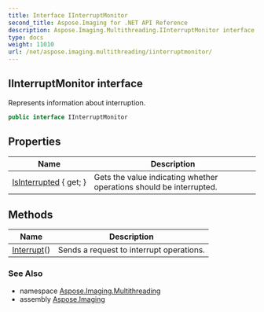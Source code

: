 ```yaml
---
title: Interface IInterruptMonitor
second_title: Aspose.Imaging for .NET API Reference
description: Aspose.Imaging.Multithreading.IInterruptMonitor interface. Represents information about interruption
type: docs
weight: 11010
url: /net/aspose.imaging.multithreading/iinterruptmonitor/
---
```

## IInterruptMonitor interface

Represents information about interruption.

```csharp
public interface IInterruptMonitor
```

## Properties

| Name | Description |
| --- | --- |
| [IsInterrupted](../../aspose.imaging.multithreading/iinterruptmonitor/isinterrupted/) { get; } | Gets the value indicating whether operations should be interrupted. |

## Methods

| Name | Description |
| --- | --- |
| [Interrupt](../../aspose.imaging.multithreading/iinterruptmonitor/interrupt/)() | Sends a request to interrupt operations. |

### See Also

* namespace [Aspose.Imaging.Multithreading](../../aspose.imaging.multithreading/)
* assembly [Aspose.Imaging](../../)


